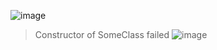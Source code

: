 ![image](https://github.com/Srivathsav-max/Java_Assignment_2/assets/73651038/cec21c66-a076-40f5-aa76-6d326d4ed124)

>Constructor of SomeClass failed
![image](https://github.com/Srivathsav-max/Java_Assignment_2/assets/73651038/a8248c12-ece4-4610-8cdd-956d1abfd492)





